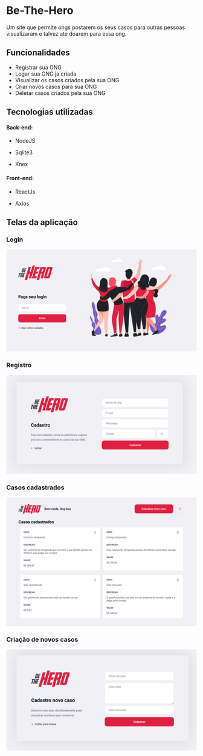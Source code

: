 # Be-The-Hero
Um site que permite ongs postarem os seus casos para outras pessoas visualizaram e  talvez ate doarem para essa ong.

## Funcionalidades
- Registrar sua ONG
- Logar sua ONG ja criada
- Visualizar os casos criados pela sua ONG
- Criar novos casos para sua ONG
- Deletar casos criados pela sua ONG


## Tecnologias utilizadas

#### Back-end:
 
   - NodeJS

   - Sqlite3

   - Knex

#### Front-end:

   - ReactJs

   - Axios
 


## Telas da aplicação

### Login                            
 
 ![](/images/Login.png)  


### Registro

![](/images/Registro.png)


### Casos cadastrados

![](/images/Casos.png)


### Criação de novos casos

![](/images/Novocaso.png)



       
